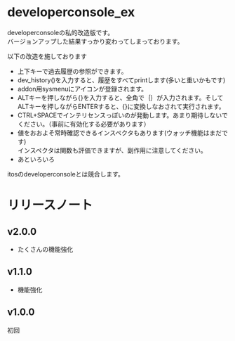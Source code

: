 # developerconsole_ex
developerconsoleの私的改造版です。  
バージョンアップした結果すっかり変わってしまっております。

以下の改造を施しております
* 上下キーで過去履歴の参照ができます。  
* dev_history()を入力すると、履歴をすべてprintします(多いと重いかもです)
* addon用sysmenuにアイコンが登録されます。
* ALTキーを押しながら{}を入力すると、全角で｛｝が入力されます。そしてALTキーを押しながらENTERすると、{}に変換しなおされて実行されます。
* CTRL+SPACEでインテリセンスっぽいのが発動します。あまり期待しないでください。（事前に有効化する必要があります）
* 値をおおよそ常時確認できるインスペクタもあります(ウォッチ機能はまだです)  
インスペクタは関数も評価できますが、副作用に注意してください。
* あといろいろ

itosのdeveloperconsoleとは競合します。

# リリースノート
## v2.0.0
* たくさんの機能強化
## v1.1.0
* 機能強化
## v1.0.0
初回